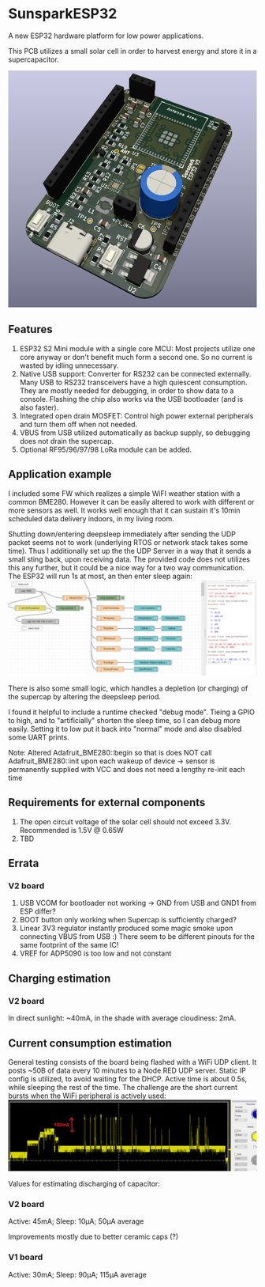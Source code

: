 # SunsparkESP32
A new ESP32 hardware platform for low power applications.

This PCB utilizes a small solar cell in order to harvest energy and store it in a supercapacitor.

![image info](doc/pcb_render.PNG)

## Features
1. ESP32 S2 Mini module with a single core MCU: Most projects utilize one core anyway or don't benefit much form a second one. So no current is wasted by idling unnecessary.
2. Native USB support: Converter for RS232 can be connected externally. Many USB to RS232 transceivers have a high quiescent consumption. They are mostly needed for debugging, in order to show data to a console. Flashing the chip also works via the USB bootloader (and is also faster).
3. Integrated open drain MOSFET: Control high power external peripherals and turn them off when not needed.
4. VBUS from USB utilized automatically as backup supply, so debugging does not drain the supercap.
5. Optional RF95/96/97/98 LoRa module can be added.

## Application example
I included some FW which realizes a simple WiFI weather station with a common BME280. However it can be easily altered to work with different or more sensors as well. It works well enough that it can sustain it's 10min scheduled data delivery indoors, in my living room.

Shutting down/entering deepsleep immediately after sending the UDP packet seems not to work (underlying RTOS or network stack takes some time). Thus I additionally set up the the UDP Server in a way that it sends a small sting back, upon receiving data.
The provided code does not utilizes this any further, but it could be a nice way for a two way communication. The ESP32 will run 1s at most, an then enter sleep again:
![image info](doc/nodeRed_setup.PNG)

There is also some small logic, which handles a depletion (or charging) of the supercap by altering the deepsleep period.

I found it helpful to include a runtime checked "debug mode". Tieing a GPIO to high, and to "artificially" shorten the sleep time, so I can debug more easily. Setting it to low put it back into "normal" mode and also disabled some UART prints.

Note: Altered Adafruit_BME280::begin so that is does NOT call
Adafruit_BME280::init upon each wakeup of device -> sensor is permanently
supplied with VCC and does not need a lengthy re-init each time

## Requirements for external components
1. The open circuit voltage of the solar cell should not exceed 3.3V. Recommended is 1.5V @ 0.65W
2. TBD

## Errata
### V2 board
1. USB VCOM for bootloader not working -> GND from USB and GND1 from ESP differ?
2. BOOT button only working when Supercap is sufficiently charged?
3. Linear 3V3 regulator instantly produced some magic smoke upon connecting VBUS from USB :) There seem to be different pinouts for the same footprint of the same IC!
4. VREF for ADP5090 is too low and not constant


## Charging estimation
### V2 board
In direct sunlight: ~40mA, in the shade with average cloudiness: 2mA.

## Current consumption estimation
General testing consists of the board being flashed with a WiFi UDP client. It posts ~50B of data every 10 minutes to a Node RED UDP server. Static IP config is utilized, to avoid waiting for the DHCP.
Active time is about 0.5s, while sleeping the rest of the time.
The challenge are the short current bursts when the WiFi peripheral is actively used:
![image info](doc/CurrentActive0R2_Shunt.PNG)

Values for estimating discharging of capacitor:
### V2 board
Active: 45mA; Sleep: 10µA; 50µA average

Improvements mostly due to better ceramic caps (?)
### V1 board
Active: 30mA; Sleep: 90µA; 115µA average

